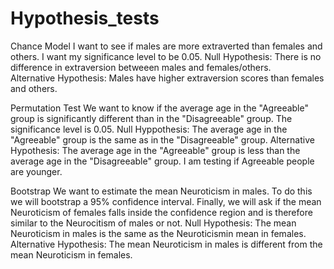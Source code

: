 # Hypothesis_tests
Chance Model I want to see if males are more extraverted than females and others. I want my significance level to be 0.05.  Null Hypothesis: There is no difference in extraversion betweeen males and females/others.  
Alternative Hypothesis: Males have higher extraversion scores than females and others.

Permutation Test
We want to know if the average age in the "Agreeable" group is significantly different than in the "Disagreeable" group. The significance level is 0.05.
Null Hyppothesis: The average age in the "Agreeable" group is the same as in the "Disagreeable" group.
Alternative Hypothesis: The average age in the "Agreeable" group is less than the average age in the "Disagreeable" group.
I am testing if Agreeable people are younger.

Bootstrap
We want to estimate the mean Neuroticism in males. To do this we will bootstrap a 95% confidence interval.
Finally, we will ask if the mean Neuroticism of females falls inside the confidence region and is therefore similar to the Neurocitism of males or not.
Null Hypothesis: The mean Neuroticism in males is the same as the Neuroticismin mean in females.
Alternative Hypothesis: The mean Neuroticism in males is different from the mean Neuroticism in females.
